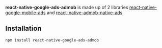 **react-native-google-ads-admob** is made up of 2 libraries [react-native-google-mobile-ads](https://docs.page/invertase/react-native-google-mobile-ads) and [react-native-admob-native-ads](https://ammarahm-ed.github.io/react-native-admob-native-ads/docs/introduction/).

## Installation

```sh
npm install react-native-google-ads-admob
```
